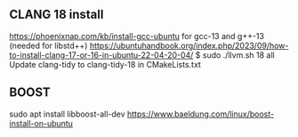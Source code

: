 ## CLANG 18 install
https://phoenixnap.com/kb/install-gcc-ubuntu for gcc-13 and g++-13 (needed for libstd++)
https://ubuntuhandbook.org/index.php/2023/09/how-to-install-clang-17-or-16-in-ubuntu-22-04-20-04/
$ sudo ./llvm.sh 18 all
Update clang-tidy to clang-tidy-18 in CMakeLists.txt

## BOOST
sudo apt install libboost-all-dev
https://www.baeldung.com/linux/boost-install-on-ubuntu

